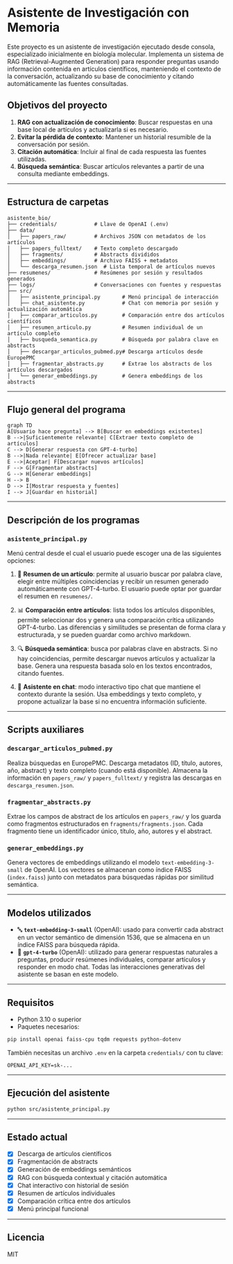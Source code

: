 # Asistente de Investigación con Memoria

Este proyecto es un asistente de investigación ejecutado desde consola, especializado inicialmente en biología molecular. Implementa un sistema de RAG (Retrieval-Augmented Generation) para responder preguntas usando información contenida en artículos científicos, manteniendo el contexto de la conversación, actualizando su base de conocimiento y citando automáticamente las fuentes consultadas.

## Objetivos del proyecto

1. **RAG con actualización de conocimiento**: Buscar respuestas en una base local de artículos y actualizarla si es necesario.
2. **Evitar la pérdida de contexto**: Mantener un historial resumible de la conversación por sesión.
3. **Citación automática**: Incluir al final de cada respuesta las fuentes utilizadas.
4. **Búsqueda semántica**: Buscar artículos relevantes a partir de una consulta mediante embeddings.

---

## Estructura de carpetas

```
asistente_bio/
├── credentials/            # Llave de OpenAI (.env)
├── data/
│   ├── papers_raw/         # Archivos JSON con metadatos de los artículos
│   ├── papers_fulltext/    # Texto completo descargado
│   ├── fragments/          # Abstracts divididos
│   ├── embeddings/         # Archivo FAISS + metadatos
│   └── descarga_resumen.json  # Lista temporal de artículos nuevos
├── resumenes/              # Resúmenes por sesión y resultados generados
├── logs/                   # Conversaciones con fuentes y respuestas
├── src/
│   ├── asistente_principal.py       # Menú principal de interacción
│   ├── chat_asistente.py            # Chat con memoria por sesión y actualización automática
│   ├── comparar_articulos.py        # Comparación entre dos artículos científicos
│   ├── resumen_articulo.py          # Resumen individual de un artículo completo
│   ├── busqueda_semantica.py        # Búsqueda por palabra clave en abstracts
│   ├── descargar_articulos_pubmed.py# Descarga artículos desde EuropePMC
│   ├── fragmentar_abstracts.py      # Extrae los abstracts de los artículos descargados
│   └── generar_embeddings.py        # Genera embeddings de los abstracts
```

---

## Flujo general del programa

```mermaid
graph TD
A[Usuario hace pregunta] --> B[Buscar en embeddings existentes]
B -->|Suficientemente relevante| C[Extraer texto completo de artículos]
C --> D[Generar respuesta con GPT-4-turbo]
B -->|Nada relevante| E[Ofrecer actualizar base]
E -->|Aceptar| F[Descargar nuevos artículos]
F --> G[Fragmentar abstracts]
G --> H[Generar embeddings]
H --> B
D --> I[Mostrar respuesta y fuentes]
I --> J[Guardar en historial]
```

---

## Descripción de los programas

### `asistente_principal.py`
Menú central desde el cual el usuario puede escoger una de las siguientes opciones:

1. 📄 **Resumen de un artículo**: permite al usuario buscar por palabra clave, elegir entre múltiples coincidencias y recibir un resumen generado automáticamente con GPT-4-turbo. El usuario puede optar por guardar el resumen en `resumenes/`.

2. 📊 **Comparación entre artículos**: lista todos los artículos disponibles, permite seleccionar dos y genera una comparación crítica utilizando GPT-4-turbo. Las diferencias y similitudes se presentan de forma clara y estructurada, y se pueden guardar como archivo markdown.

3. 🔍 **Búsqueda semántica**: busca por palabras clave en abstracts. Si no hay coincidencias, permite descargar nuevos artículos y actualizar la base. Genera una respuesta basada solo en los textos encontrados, citando fuentes.

4. 💬 **Asistente en chat**: modo interactivo tipo chat que mantiene el contexto durante la sesión. Usa embeddings y texto completo, y propone actualizar la base si no encuentra información suficiente.

---

## Scripts auxiliares

### `descargar_articulos_pubmed.py`
Realiza búsquedas en EuropePMC. Descarga metadatos (ID, título, autores, año, abstract) y texto completo (cuando está disponible). Almacena la información en `papers_raw/` y `papers_fulltext/` y registra las descargas en `descarga_resumen.json`.

### `fragmentar_abstracts.py`
Extrae los campos de abstract de los artículos en `papers_raw/` y los guarda como fragmentos estructurados en `fragments/fragments.json`. Cada fragmento tiene un identificador único, título, año, autores y el abstract.

### `generar_embeddings.py`
Genera vectores de embeddings utilizando el modelo `text-embedding-3-small` de OpenAI. Los vectores se almacenan como índice FAISS (`index.faiss`) junto con metadatos para búsquedas rápidas por similitud semántica.

---

## Modelos utilizados

- 🔤 **`text-embedding-3-small`** (OpenAI): usado para convertir cada abstract en un vector semántico de dimensión 1536, que se almacena en un índice FAISS para búsqueda rápida.
- 🧠 **`gpt-4-turbo`** (OpenAI): utilizado para generar respuestas naturales a preguntas, producir resúmenes individuales, comparar artículos y responder en modo chat. Todas las interacciones generativas del asistente se basan en este modelo.

---

## Requisitos

- Python 3.10 o superior
- Paquetes necesarios:

```bash
pip install openai faiss-cpu tqdm requests python-dotenv
```

También necesitas un archivo `.env` en la carpeta `credentials/` con tu clave:

```
OPENAI_API_KEY=sk-...
```

---

## Ejecución del asistente

```bash
python src/asistente_principal.py
```

---

## Estado actual

- [x] Descarga de artículos científicos
- [x] Fragmentación de abstracts
- [x] Generación de embeddings semánticos
- [x] RAG con búsqueda contextual y citación automática
- [x] Chat interactivo con historial de sesión
- [x] Resumen de artículos individuales
- [x] Comparación crítica entre dos artículos
- [x] Menú principal funcional

---

## Licencia
MIT
